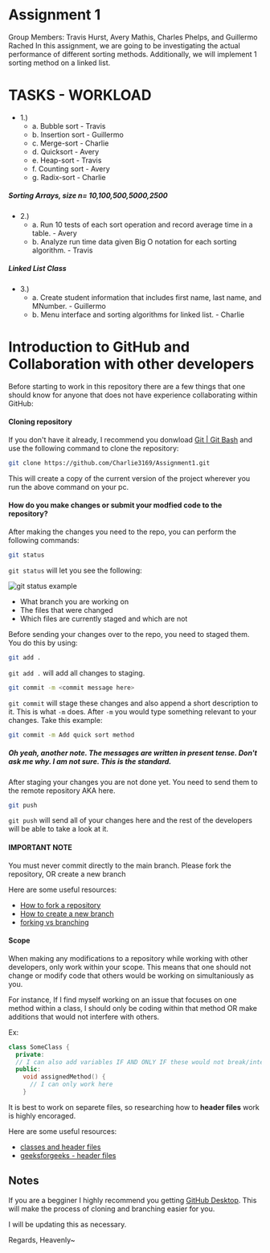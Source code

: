 # Assignment 1
Group Members: Travis Hurst, Avery Mathis, Charles Phelps, and Guillermo Rached
In this assignment, we are going to be investigating the actual performance of different sorting methods.  Additionally, we will implement 1 sorting method on a linked list.  

# TASKS - WORKLOAD

- 1.)
  - a.	Bubble sort - Travis
  - b.	Insertion sort - Guillermo
  - c.	Merge-sort - Charlie
  - d.	Quicksort - Avery
  - e.	Heap-sort - Travis
  - f.	Counting sort - Avery
  - g.	Radix-sort - Charlie

##### Sorting Arrays, size n= 10,100,500,5000,2500
- 2.) 
  - a. Run 10 tests of each sort operation and record average time in a table. - Avery
  - b. Analyze run time data given Big O notation for each sorting algorithm. - Travis

##### Linked List Class
- 3.) 
  - a. Create student information that includes first name, last name, and MNumber. - Guillermo
  - b. Menu interface and sorting algorithms for linked list. - Charlie



# Introduction to GitHub and Collaboration with other developers
Before starting to work in this repository there are a few things that one should know for anyone that does not have experience collaborating within GitHub: 

#### Cloning repository
If you don't have it already, I recommend you donwload [Git | Git Bash](https://git-scm.com/downloads) and use the following command to clone the repository:

```bash
git clone https://github.com/Charlie3169/Assignment1.git
```

This will create a copy of the current version of the project wherever you run the above command on your pc.

#### How do you make changes or submit your modfied code to the repository?

After making the changes you need to the repo, you can perform the following commands:

```bash
git status
```
`git status` will let you see the following:

![git status example](https://user-images.githubusercontent.com/46385276/134091485-8059214e-9f0f-41bf-b4fe-5dca0bae9094.png)

- What branch you are working on
- The files that were changed 
- Which files are currently staged and which are not 

Before sending your changes over to the repo, you need to staged them. You do this by using:
```bash
git add .
```

`git add .` will add all changes to staging.

```bash
git commit -m <commit message here>
```

`git commit` will stage these changes and also append a short description to it. This is what `-m` does. After `-m` you would type something relevant to your changes. Take this example:

```bash
git commit -m Add quick sort method
```

##### Oh yeah, another note. The messages are written in present tense. Don't ask me why. I am not sure. This is the standard. 

After staging your changes you are not done yet. You need to send them to the remote repository AKA here.

```bash
git push
```

`git push` will send all of your changes here and the rest of the developers will be able to take a look at it.

#### IMPORTANT NOTE
You must never commit directly to the main branch. Please fork the repository, OR create a new branch

Here are some useful resources:

- [How to fork a repository](https://docs.github.com/en/get-started/quickstart/fork-a-repo)
- [How to create a new branch](https://zepel.io/blog/how-to-create-a-new-branch-in-github/)
- [forking vs branching](https://stackoverflow.com/questions/3611256/forking-vs-branching-in-github)

#### Scope
When making any modifications to a repository while working with other developers, only work within your scope. This means that one should not change or modify code that others would be working on simultaniously as you.

For instance, If I find myself working on an issue that focuses on one method within a class, I should only be coding within that method OR make additions that would not interfere with others.

Ex:

```cpp
class SomeClass {
  private:
  // I can also add variables IF AND ONLY IF these would not break/interfere with other developer's assignments
  public:
    void assignedMethod() {
      // I can only work here
    }
```

It is best to work on separete files, so researching how to **header files** work is highly encoraged.

Here are some useful resources:

- [classes and header files](https://www.learncpp.com/cpp-tutorial/class-code-and-header-files/)
- [geeksforgeeks - header files](https://www.geeksforgeeks.org/header-files-in-c-cpp-and-its-uses/)

## Notes
If you are a begginer I highly recommend you getting [GitHub Desktop](https://desktop.github.com/). This will make the process of cloning and branching easier for you.

I will be updating this as necessary.


Regards, 
Heavenly~
